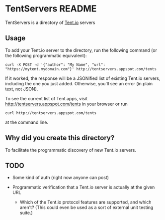 # TentServers README

TentServers is a directory of [Tent.io](https://tent.io) servers

## Usage

To add your Tent.io server to the directory, run the following command
(or the following programmatic equivalent):

    curl -X POST -d '{"author": "My Name", "url": "https://mytent.mydomain.com"}' http://tentservers.appspot.com/tents

If it worked, the response will be a JSONified list of existing
Tent.io servers, including the one you just added.  Otherwise, you'll
see an error (in plain text, not JSON).

To see the current list of Tent apps, visit
<http://tentservers.appspot.com/tents> in your browser or run

    curl http://tentservers.appspot.com/tents

at the command line.


## Why did you create this directory?

To facilitate the programmatic discovery of new Tent.io servers.


## TODO

* Some kind of auth (right now anyone can post)

* Programmatic verification that a Tent.io server is actually at the
  given URL

  * Which of the Tent.io protocol features are supported, and which
    aren't?  (This could even be used as a sort of external unit
    testing suite.)
